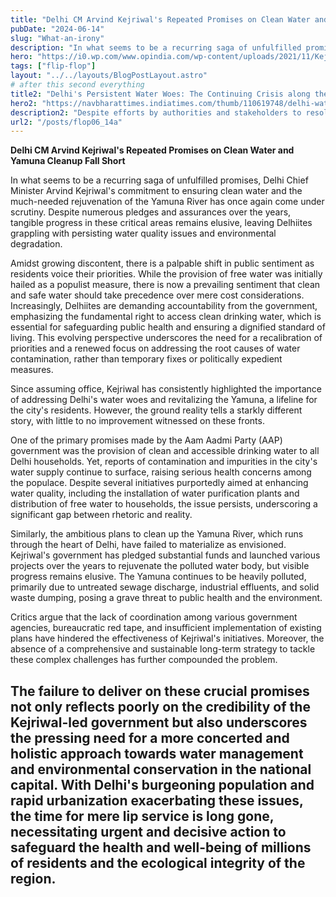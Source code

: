 ```yaml
---
title: "Delhi CM Arvind Kejriwal's Repeated Promises on Clean Water and Yamuna Cleanup Fall Short"
pubDate: "2024-06-14"
slug: "What-an-irony"
description: "In what seems to be a recurring saga of unfulfilled promises, Delhi Chief Minister Arvind Kejriwal's commitment to ensuring clean water and the much-needed rejuvenation of the Yamuna River"
hero: "https://i0.wp.com/www.opindia.com/wp-content/uploads/2021/11/Kejriwal-Yamuna-river-Image-11.jpg?fit=1200%2C643&ssl=1&resize=350%2C200"
tags: ["flip-flop"]
layout: "../../layouts/BlogPostLayout.astro"
# after this second everything
title2: "Delhi's Persistent Water Woes: The Continuing Crisis along the Yamuna"
hero2: "https://navbharattimes.indiatimes.com/thumb/110619748/delhi-water-crisis-110619748.jpg?imgsize=2488748&width=1600&height=900&resizemode=75"
description2: "Despite efforts by authorities and stakeholders to resolve the longstanding water distribution disputes along the Yamuna River, the national capital, Delhi, continues"
url2: "/posts/flop06_14a"
---
```

**Delhi CM Arvind Kejriwal's Repeated Promises on Clean Water and Yamuna Cleanup Fall Short**

In what seems to be a recurring saga of unfulfilled promises, Delhi Chief Minister Arvind Kejriwal's commitment to ensuring clean water and the much-needed rejuvenation of the Yamuna River has once again come under scrutiny. Despite numerous pledges and assurances over the years, tangible progress in these critical areas remains elusive, leaving Delhiites grappling with persisting water quality issues and environmental degradation.

Amidst growing discontent, there is a palpable shift in public sentiment as residents voice their priorities. While the provision of free water was initially hailed as a populist measure, there is now a prevailing sentiment that clean and safe water should take precedence over mere cost considerations. Increasingly, Delhiites are demanding accountability from the government, emphasizing the fundamental right to access clean drinking water, which is essential for safeguarding public health and ensuring a dignified standard of living. This evolving perspective underscores the need for a recalibration of priorities and a renewed focus on addressing the root causes of water contamination, rather than temporary fixes or politically expedient measures.

Since assuming office, Kejriwal has consistently highlighted the importance of addressing Delhi's water woes and revitalizing the Yamuna, a lifeline for the city's residents. However, the ground reality tells a starkly different story, with little to no improvement witnessed on these fronts.

One of the primary promises made by the Aam Aadmi Party (AAP) government was the provision of clean and accessible drinking water to all Delhi households. Yet, reports of contamination and impurities in the city's water supply continue to surface, raising serious health concerns among the populace. Despite several initiatives purportedly aimed at enhancing water quality, including the installation of water purification plants and distribution of free water to households, the issue persists, underscoring a significant gap between rhetoric and reality.

Similarly, the ambitious plans to clean up the Yamuna River, which runs through the heart of Delhi, have failed to materialize as envisioned. Kejriwal's government has pledged substantial funds and launched various projects over the years to rejuvenate the polluted water body, but visible progress remains elusive. The Yamuna continues to be heavily polluted, primarily due to untreated sewage discharge, industrial effluents, and solid waste dumping, posing a grave threat to public health and the environment.

Critics argue that the lack of coordination among various government agencies, bureaucratic red tape, and insufficient implementation of existing plans have hindered the effectiveness of Kejriwal's initiatives. Moreover, the absence of a comprehensive and sustainable long-term strategy to tackle these complex challenges has further compounded the problem.

The failure to deliver on these crucial promises not only reflects poorly on the credibility of the Kejriwal-led government but also underscores the pressing need for a more concerted and holistic approach towards water management and environmental conservation in the national capital. With Delhi's burgeoning population and rapid urbanization exacerbating these issues, the time for mere lip service is long gone, necessitating urgent and decisive action to safeguard the health and well-being of millions of residents and the ecological integrity of the region.
---